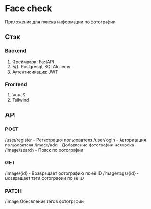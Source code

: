
# Face check

Приложение для поиска информации по фотографии

## Стэк

### Backend

1. Фреймворк: FastAPI
2. БД: Postgresql, SQLAlchemy
3. Аутентификация: JWT

### Frontend

1. VueJS
2. Tailwind

## API

### POST

/user/register - Регистрация пользователя
/user/login - Авторизация пользователя
/image/add - Добавление фотографии человека
/image/search - Поиск по фотографии

### GET

/image/{id} - Возвращает фотографию по её ID
/image/tags/{id} - Возвращает тэги фотографии по её ID


### PATCH

/image Обновление тэгов фотографии


